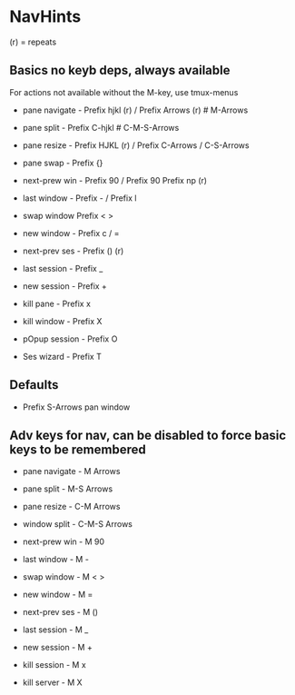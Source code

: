 # NavHints

(r) = repeats

## Basics no keyb deps, always available

For actions not available without the M-key, use tmux-menus

- pane navigate - Prefix hjkl (r) / Prefix Arrows (r) # M-Arrows
- pane split - Prefix C-hjkl # C-M-S-Arrows
- pane resize - Prefix HJKL (r) / Prefix C-Arrows / C-S-Arrows
- pane swap - Prefix {}

- next-prew win - Prefix 90 / Prefix 90 Prefix np (r)
- last window - Prefix - / Prefix l
- swap window Prefix < >
- new window - Prefix c / =

- next-prev ses - Prefix () (r)
- last session - Prefix \_
- new session - Prefix +
- kill pane - Prefix x
- kill window - Prefix X
- pOpup session - Prefix O
- Ses wizard - Prefix T

## Defaults

- Prefix S-Arrows pan window

## Adv keys for nav, can be disabled to force basic keys to be remembered

- pane navigate - M Arrows
- pane split - M-S Arrows
- pane resize - C-M Arrows
- window split - C-M-S Arrows

- next-prew win - M 90
- last window - M -
- swap window - M < >
- new window - M =

- next-prev ses - M ()
- last session - M \_
- new session - M +

- kill session - M x
- kill server - M X
